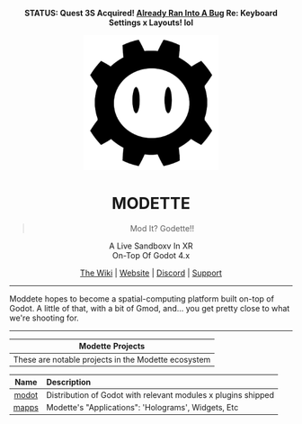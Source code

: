 <p align="center"><strong>STATUS: Quest 3S Acquired! <a href="https://communityforums.atmeta.com/t5/Get-Help/Physical-Keyboard-Settings-Missing-From-3S/td-p/1251793">Already Ran Into A Bug</a> Re: Keyboard Settings x Layouts! lol</strong></p>

 <p align="center">
  <img src="_res/logo.png" alt="Modette Logo" width="240" height="240">
</p>
<h1 align="center">MODETTE</h1>
<blockquote>
  <p align="center">Mod It? Godette!</a>!</p>
</blockquote>

<p align="center">
A Live Sandboxv In XR <br> On-Top Of Godot 4.x
</p>

<div align="center">
  <a href="https://github.com/modette/.github/wiki)">The Wiki</a> |
  <a href="https://modette.github.io/">Website</a> |
  <a href="https://discord.gg/vHeM7JuGC5">Discord</a> |
  <a href="add-github-sponsors-link">Support</a>
</div>

---

Moddete hopes to become a spatial-computing platform built on-top of Godot. 
A little of that, with a bit of Gmod, and... you get pretty close to what we're shooting for. 

---
<div align="center">

| Modette Projects                                     |
|:----------------------------------------------------:|
| These are notable projects in the Modette ecosystem |

</div>

<div align="center">

| Name             | Description                       |
|:----------------:|:----------------------------------|
| [modot](https://github.com/modette/modot)            | Distribution of Godot with relevant modules x plugins shipped        |
| [mapps](https://github.com/modette/mapps)            | Modette's "Applications": 'Holograms', Widgets, Etc        |

</div>
